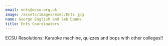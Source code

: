 ```yaml
---
email: ents@ecsu.org.uk
image: /assets/images/exec/Ents.jpg
name: George English and Seb Dunne
title: Ents Coordinators
---
```


ECSU Resolutions: Karaoke machine, quizzes and bops with other colleges!!
